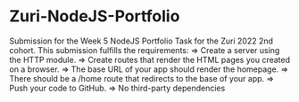 # Zuri-NodeJS-Portfolio
Submission for the Week 5 NodeJS Portfolio Task for the Zuri 2022 2nd cohort.
This submission fulfills the requirements:
=> Create a server using the HTTP module.
=> Create routes that render the HTML pages you created on a browser.
=> The base URL of your app should render the homepage.
=> There should be a /home route that redirects to the base of your app.
=> Push your code to GitHub.
=> No third-party dependencies
